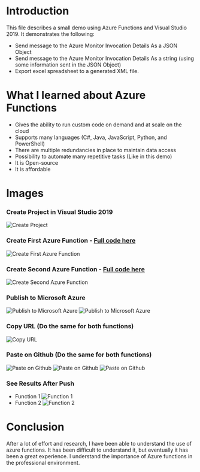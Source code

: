 # Introduction
This file describes a small demo using Azure Functions and Visual Studio 2019. It demonstrates the following:
   * Send message to the Azure Monitor Invocation Details As a JSON Object
   * Send message to the Azure Monitor Invocation Details As a string (using some information sent in the JSON Object)
   * Export excel spreadsheet to a generated XML file.


# What I learned about Azure Functions
   * Gives the ability to run custom code on demand and at scale on the cloud
   * Supports many languages (C#, Java, JavaScript, Python, and PowerShell)
   * There are multiple redundancies in place to maintain data access
   * Possibility to automate many repetitive tasks (Like in this demo)
   * It is Open-source
   * It is affordable



# Images

### Create Project in Visual Studio 2019
 ![Create Project](https://github.com/camillebalima/AzureDemo/blob/master/Images/CreateProject.PNG)
 
### Create First Azure Function - [Full code here](https://github.com/camillebalima/AzureDemo/blob/master/GithubMonitor/GithubMonitor/GitHubMonitor.cs)
 ![Create First Azure Function](https://github.com/camillebalima/AzureDemo/blob/master/Images/Function1/GithubMonitor.PNG)
 
### Create Second Azure Function - [Full code here](https://github.com/camillebalima/AzureDemo/blob/master/GithubMonitor/GithubMonitor/GithubMonitorWithModels.cs)
![Create Second Azure Function](https://github.com/camillebalima/AzureDemo/blob/master/Images/Function2/GithubMonitorWithClassesFunction.PNG)
### Publish to Microsoft Azure
![Publish to Microsoft Azure](https://github.com/camillebalima/AzureDemo/blob/master/Images/Publish1.PNG)
![Publish to Microsoft Azure](https://github.com/camillebalima/AzureDemo/blob/master/Images/FunctionsList.PNG)

### Copy URL (Do the same for both functions)
![Copy URL](https://github.com/camillebalima/AzureDemo/blob/master/Images/Github/Step3-1.PNG)
### Paste on Github (Do the same for both functions)
![Paste on Github](https://github.com/camillebalima/AzureDemo/blob/master/Images/Github/Step1.PNG)
![Paste on Github](https://github.com/camillebalima/AzureDemo/blob/master/Images/Github/Step2.PNG)
![Paste on Github](https://github.com/camillebalima/AzureDemo/blob/master/Images/Github/Step4.PNG)

### See Results After Push
* Function 1
![Function 1](https://github.com/camillebalima/AzureDemo/blob/master/Images/Function1/GithubMonitorAfter.PNG)
* Function 2
![Function 2](https://github.com/camillebalima/AzureDemo/blob/master/Images/Function2/GithubMonitorWithClasses.PNG)

# Conclusion
After a lot of effort and research, I have been able to understand the use of azure functions. It has been difficult to understand it, but eventually it has been a great experience. I understand the importance of Azure functions in the professional environment.
